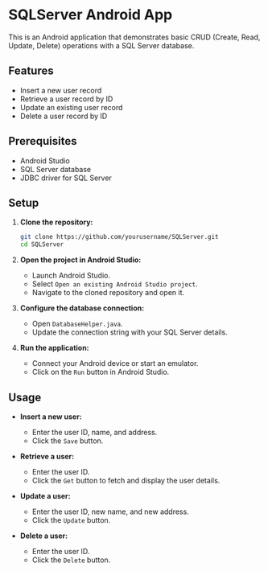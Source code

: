 # SQLServer Android App

This is an Android application that demonstrates basic CRUD (Create, Read, Update, Delete) operations with a SQL Server database.

## Features

- Insert a new user record
- Retrieve a user record by ID
- Update an existing user record
- Delete a user record by ID

## Prerequisites

- Android Studio
- SQL Server database
- JDBC driver for SQL Server

## Setup

1. **Clone the repository:**
    ```sh
    git clone https://github.com/yourusername/SQLServer.git
    cd SQLServer
    ```

2. **Open the project in Android Studio:**
    - Launch Android Studio.
    - Select `Open an existing Android Studio project`.
    - Navigate to the cloned repository and open it.

3. **Configure the database connection:**
    - Open `DatabaseHelper.java`.
    - Update the connection string with your SQL Server details.

4. **Run the application:**
    - Connect your Android device or start an emulator.
    - Click on the `Run` button in Android Studio.

## Usage

- **Insert a new user:**
    - Enter the user ID, name, and address.
    - Click the `Save` button.

- **Retrieve a user:**
    - Enter the user ID.
    - Click the `Get` button to fetch and display the user details.

- **Update a user:**
    - Enter the user ID, new name, and new address.
    - Click the `Update` button.

- **Delete a user:**
    - Enter the user ID.
    - Click the `Delete` button.


